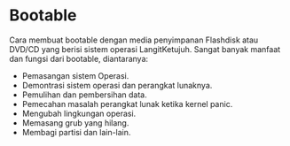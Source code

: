 # Bootable

Cara membuat bootable dengan media penyimpanan Flashdisk atau DVD/CD yang berisi sistem operasi LangitKetujuh.
Sangat banyak manfaat dan fungsi dari bootable, diantaranya:

- Pemasangan sistem Operasi.
- Demontrasi sistem operasi dan perangkat lunaknya.
- Pemulihan dan pembersihan data.
- Pemecahan masalah perangkat lunak ketika kernel panic.
- Mengubah lingkungan operasi.
- Memasang grub yang hilang.
- Membagi partisi dan lain-lain.
